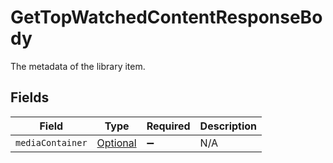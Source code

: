 # GetTopWatchedContentResponseBody

The metadata of the library item.


## Fields

| Field                                                                                                         | Type                                                                                                          | Required                                                                                                      | Description                                                                                                   |
| ------------------------------------------------------------------------------------------------------------- | ------------------------------------------------------------------------------------------------------------- | ------------------------------------------------------------------------------------------------------------- | ------------------------------------------------------------------------------------------------------------- |
| `mediaContainer`                                                                                              | [Optional<GetTopWatchedContentMediaContainer>](../../models/operations/GetTopWatchedContentMediaContainer.md) | :heavy_minus_sign:                                                                                            | N/A                                                                                                           |